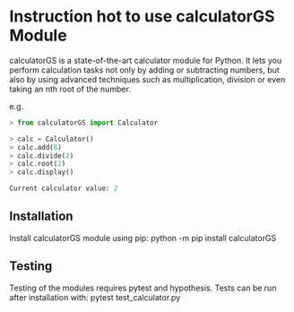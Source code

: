 # Instruction hot to use calculatorGS Module

calculatorGS is a state-of-the-art calculator module for Python. It lets you perform calculation tasks
not only by adding or subtracting numbers, but also by using advanced techniques such as multiplication,
division or even taking an nth root of the number.

e.g.

```python
> from calculatorGS import Calculator

> calc = Calculator()
> calc.add(8)
> calc.divide(2)
> calc.root(2)
> calc.display()

Current calculator value: 2
```

## Installation

Install calculatorGS module using pip:
python -m pip install calculatorGS

## Testing

Testing of the modules requires pytest and hypothesis. Tests can be run after installation with:
pytest test_calculator.py

